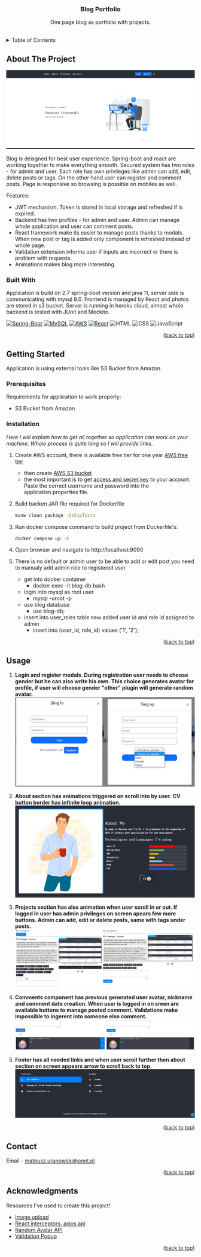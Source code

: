 <a name="readme-top"></a>
<!-- PROJECT LOGO -->
<br />
<div align="center">

  <h3 align="center">Blog Portfolio</h3>

  <p align="center">
    One page blog as portfolio with projects.
    <br />
    <br />
  </p>
</div>

<!-- TABLE OF CONTENTS -->
<details>
  <summary>Table of Contents</summary>
  <ol>
    <li>
      <a href="#about-the-project">About The Project</a>
      <ul>
        <li><a href="#built-with">Built With</a></li>
      </ul>
    </li>
    <li>
      <a href="#getting-started">Getting Started</a>
      <ul>
        <li><a href="#prerequisites">Prerequisites</a></li>
        <li><a href="#installation">Installation</a></li>
      </ul>
    </li>
    <li><a href="#usage">Usage</a></li>
    <li><a href="#contact">Contact</a></li>
    <li><a href="#acknowledgments">Acknowledgments</a></li>
  </ol>
</details>

<!-- ABOUT THE PROJECT -->
## About The Project

![Main page Screen Shot][home]

Blog is deisgned for best user experience. Spring-boot and react are working together to make everything smooth.
Secured system has two roles - for admin and user. Each role has own privileges like admin can add, edit, delete posts or tags. On the other hand
user can register and comment posts. Page is responsive so browsing is possible on mobiles as well.

Features:
* JWT mechanism. Token is stored in local storage and refreshed if is expired.
* Backend has two profiles - for admin and user. Admin can manage whole application and user can comment posts.
* React framework make its easier to manage posts thanks to modals. When new post or tag is added only component is refreshed instead of whole page.
* Validation extension informs user if inputs are incorrect or there is problem with requests.
* Animations makes blog more interesting.

### Built With

Application is build on 2.7 spring-boot version and java 11, server side is communicating with mysql 8.0. Frontend is managed by React and photos are stored in s3 bucket. 
Server is running in heroku cloud, almost whole backend is tested with JUnit and Mockito.

[![Spring-Boot][Spring-Boot]][Spring-url]
[![MySQL][MySQL]][MySQL-url]
[![AWS][AWS]][AWS-url]
[![React][React]][React-url]
![HTML][HTML]
![CSS][CSS]
![JavaScript][JavaScript]

<p align="right">(<a href="#readme-top">back to top</a>)</p>

<!-- GETTING STARTED -->
## Getting Started

Application is using external tools like S3 Bucket from Amazon.

### Prerequisites

Requirements for application to work properly: 
* S3 Bucket from Amazon

### Installation

_Here I will explain how to get all together so application can work on your machine. Whole process is quite long so I will provide links._

1. Create AWS account, there is available free tier for one year [AWS free tier]
    - then create [AWS S3 bucket]
    - the most important is to get [access and secret key] to your account. Paste the correct username and password into the application.properties file.
3. Build backen JAR file required for Dockerfile
    ```sh
    mvnw clean package -DskipTests
    ```
4. Run docker compose command to build project from Dockerfile's:
    ```sh
    docker compose up -d
    ```
5. Open browser and navigate to http://localhost:9090

6. There is no default or admin user to be able to add or edit post you need to manualy add admin role to registered user
    - get into docker container
      - docker exec -it blog-db bash
    - login into mysql as root user
      - mysql -uroot -p
    - use blog database
      - use blog-db;
    - insert into user_roles table new added user id and role id assigned to admin
      - insert into (user_id, role_id) values ('1', '2');

<p align="right">(<a href="#readme-top">back to top</a>)</p>

<!-- USAGE EXAMPLES -->
## Usage
1. **Login and register modals. During registration user needs to choose gender but he can also write his own. This choice generates avatar
     for profile, if user will choose gender "other" plugin will generate random avatar.**
  ![Login and Register][log-reg]
  
2. **About section has animations triggered on scroll into by user. CV button border has infinite loop animation.**
  ![About][about]
  
3. **Projects section has also animation when user scroll in or out. If logged in user has admin privileges on screen apears few more buttons.
     Admin can add, edit or delete posts, same with tags under posts.**
  ![Projects][projects]
  
4. **Comments component has previous generated user avatar, nickname and comment date creation. When user is logged in 
     on sreen are available buttons to manage posted comment. Validations make impossible to ingerent into someone else comment.**
  ![Comments][comments]
  
5. **Footer has all needed links and when user scroll further then about section on screen appears arrow to scroll back to top.**
  ![Footer][footer]

<p align="right">(<a href="#readme-top">back to top</a>)</p>

<!-- CONTACT -->
## Contact

Email - mateusz.uranowski@onet.pl

<p align="right">(<a href="#readme-top">back to top</a>)</p>

<!-- ACKNOWLEDGMENTS -->
## Acknowledgments

Resources I've used to create this project!

* [Image upload](https://github.com/amigoscode/spring-s3-react-file-upload)
* [React interceptors, axios api](https://www.bezkoder.com/)
* [Random Avatar API](https://bigheads.io/)
* [Validation Popup](https://fkhadra.github.io/react-toastify/introduction)

<p align="right">(<a href="#readme-top">back to top</a>)</p>



<!-- MARKDOWN LINKS & IMAGES -->
<!-- https://www.markdownguide.org/basic-syntax/#reference-style-links -->
[home]: readme-img/home.png
[Spring-Boot]: https://img.shields.io/badge/Spring--Boot-black?logo=springboot&logoColor=6DB33F
[Spring-url]: https://spring.io/
[MySQL]: https://img.shields.io/badge/MySQL-3e4149?logo=mysql&logoColor=%234479A1
[MySQL-url]: https://www.mysql.com/
[AWS]: https://img.shields.io/badge/AWS-fe9900?logo=amazonaws
[AWS-url]: https://aws.amazon.com/
[React]: https://img.shields.io/badge/React-black?logo=react
[React-url]: https://reactjs.org/
[HTML]: https://img.shields.io/badge/HTML-white?logo=html5
[CSS]: https://img.shields.io/badge/CSS-264ee4?logo=css3
[JavaScript]: https://img.shields.io/badge/JavaScript-black?logo=javascript

[AWS free tier]: https://aws.amazon.com/free/?all-free-tier.sort-by=item.additionalFields.SortRank&all-free-tier.sort-order=asc&awsf.Free%20Tier%20Types=*all&awsf.Free%20Tier%20Categories=*all
[AWS S3 bucket]: https://docs.aws.amazon.com/AmazonS3/latest/userguide/creating-bucket.html
[GMAIL]: https://support.google.com/mail/answer/56256?hl=en
[access and secret key]: https://docs.aws.amazon.com/IAM/latest/UserGuide/id_credentials_access-keys.html

[log-reg]: readme-img/log-reg.jpg
[about]: readme-img/about.png
[projects]: readme-img/projects.jpg
[vehicle]: readme-img/vehicle.png
[comments]: readme-img/comments.jpg
[footer]: readme-img/footer.png
